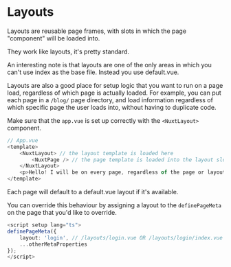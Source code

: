 # Layouts
Layouts are reusable page frames, with slots in which the page "component" will be loaded into.

They work like layouts, it's pretty standard.

An interesting note is that layouts are one of the only areas in which you can't use index as the base file. Instead you use default.vue.

Layouts are also a good place for setup logic that you want to run on a page load, regardless of which page is actually loaded. For example, you can put each page in a `/blog/` page directory, and load information regardless of which specific page the user loads into, without having to duplicate code. 

Make sure that the `app.vue` is set up correctly with the `<NuxtLayout>` component.

```ts
// App.vue
<template>
    <NuxtLayout> // the layout template is loaded here
        <NuxtPage /> // the page template is loaded into the layout slot here
    </NuxtLayout>
    <p>Hello! I will be on every page, regardless of the page or layout.</p>
</template>
```

Each page will default to a default.vue layout if it's available. 

You can override this behaviour by assigning a layout to the `definePageMeta` on the page that you'd like to override.

```ts
<script setup lang="ts">
definePageMeta({
    layout: 'login', // /layouts/login.vue OR /layouts/login/index.vue must exist
    ...otherMetaProperties
});
</script>
```